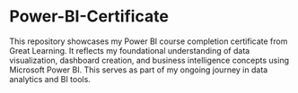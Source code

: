 # Power-BI-Certificate
This repository showcases my Power BI course completion certificate from Great Learning. It reflects my foundational understanding of data visualization, dashboard creation, and business intelligence concepts using Microsoft Power BI. This serves as part of my ongoing journey in data analytics and BI tools.
